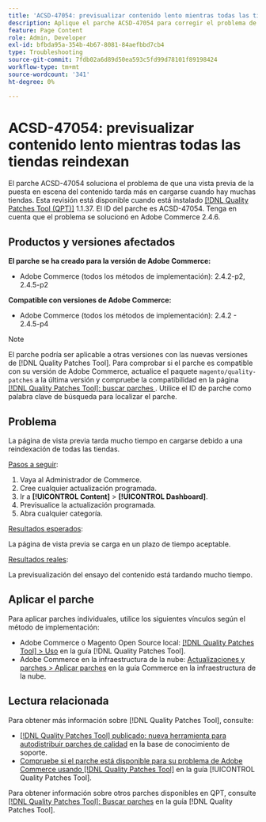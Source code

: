 ```yaml
---
title: 'ACSD-47054: previsualizar contenido lento mientras todas las tiendas reindexan'
description: Aplique el parche ACSD-47054 para corregir el problema de Adobe Commerce en el que la página de vista previa tarda en cargarse debido al reíndice de todas las tiendas.
feature: Page Content
role: Admin, Developer
exl-id: bfbda95a-354b-4b67-8081-84aefbbd7cb4
type: Troubleshooting
source-git-commit: 7fdb02a6d89d50ea593c5fd99d78101f89198424
workflow-type: tm+mt
source-wordcount: '341'
ht-degree: 0%

---
```


# ACSD-47054: previsualizar contenido lento mientras todas las tiendas reindexan

El parche ACSD-47054 soluciona el problema de que una vista previa de la puesta en escena del contenido tarda más en cargarse cuando hay muchas tiendas. Esta revisión está disponible cuando está instalado [[!DNL Quality Patches Tool (QPT)]](https://experienceleague.adobe.com/es/docs/commerce-operations/tools/quality-patches-tool/quality-patches-tool-to-self-serve-quality-patches) 1.1.37. El ID del parche es ACSD-47054. Tenga en cuenta que el problema se solucionó en Adobe Commerce 2.4.6.

## Productos y versiones afectados

**El parche se ha creado para la versión de Adobe Commerce:**

* Adobe Commerce (todos los métodos de implementación): 2.4.2-p2, 2.4.5-p2

**Compatible con versiones de Adobe Commerce:**

* Adobe Commerce (todos los métodos de implementación): 2.4.2 - 2.4.5-p4

>[!NOTE]
>
>El parche podría ser aplicable a otras versiones con las nuevas versiones de [!DNL Quality Patches Tool]. Para comprobar si el parche es compatible con su versión de Adobe Commerce, actualice el paquete `magento/quality-patches` a la última versión y compruebe la compatibilidad en la página [[!DNL Quality Patches Tool]: buscar parches &#x200B;](https://experienceleague.adobe.com/tools/commerce-quality-patches/index.html?lang=es). Utilice el ID de parche como palabra clave de búsqueda para localizar el parche.

## Problema

La página de vista previa tarda mucho tiempo en cargarse debido a una reindexación de todas las tiendas.

<u>Pasos a seguir</u>:

1. Vaya al Administrador de Commerce.
1. Cree cualquier actualización programada.
1. Ir a **[!UICONTROL Content]** > **[!UICONTROL Dashboard]**.
1. Previsualice la actualización programada.
1. Abra cualquier categoría.

<u>Resultados esperados</u>:

La página de vista previa se carga en un plazo de tiempo aceptable.

<u>Resultados reales</u>:

La previsualización del ensayo del contenido está tardando mucho tiempo.

## Aplicar el parche

Para aplicar parches individuales, utilice los siguientes vínculos según el método de implementación:

* Adobe Commerce o Magento Open Source local: [[!DNL Quality Patches Tool] > Uso](/help/tools/quality-patches-tool/usage.md) en la guía [!DNL Quality Patches Tool].
* Adobe Commerce en la infraestructura de la nube: [Actualizaciones y parches > Aplicar parches](https://experienceleague.adobe.com/docs/commerce-cloud-service/user-guide/develop/upgrade/apply-patches.html?lang=es) en la guía Commerce en la infraestructura de la nube.

## Lectura relacionada

Para obtener más información sobre [!DNL Quality Patches Tool], consulte:

* [[!DNL Quality Patches Tool] publicado: nueva herramienta para autodistribuir parches de calidad](https://experienceleague.adobe.com/es/docs/commerce-operations/tools/quality-patches-tool/quality-patches-tool-to-self-serve-quality-patches) en la base de conocimiento de soporte.
* [Compruebe si el parche está disponible para su problema de Adobe Commerce usando [!DNL Quality Patches Tool]](/help/tools/quality-patches-tool/patches-available-in-qpt/check-patch-for-magento-issue-with-magento-quality-patches.md) en la guía [!UICONTROL Quality Patches Tool].


Para obtener información sobre otros parches disponibles en QPT, consulte [[!DNL Quality Patches Tool]: Buscar parches](https://experienceleague.adobe.com/tools/commerce-quality-patches/index.html?lang=es) en la guía [!DNL Quality Patches Tool].
